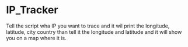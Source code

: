 # IP_Tracker
Tell the script wha IP you want to trace and it wil print the longitude, latitude, city country than tell it the longitude and latitude and it will show you on a map where it is.
